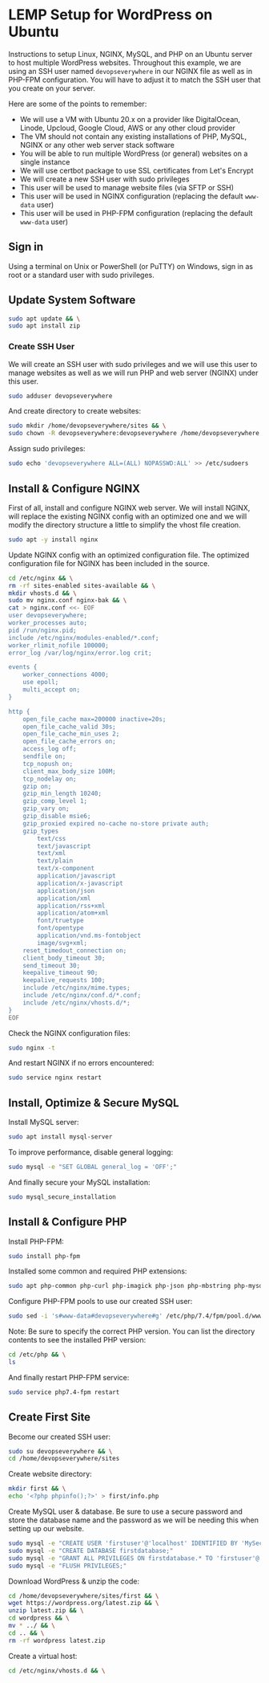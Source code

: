 # LEMP Setup for WordPress on Ubuntu
Instructions to setup Linux, NGINX, MySQL, and PHP on an Ubuntu server to host multiple WordPress websites. Throughout this example, we are using an SSH user named `devopseverywhere` in our NGINX file as well as in PHP-FPM configuration. You will have to adjust it to match the SSH user that you create on your server.

Here are some of the points to remember:

- We will use a VM with Ubuntu 20.x on a provider like DigitalOcean, Linode, Upcloud, Google Cloud, AWS or any other cloud provider
- The VM should not contain any existing installations of PHP, MySQL, NGINX or any other web server stack software
- You will be able to run multiple WordPress (or general) websites on a single instance
- We will use certbot package to use SSL certificates from Let's Encrypt
- We will create a new SSH user with sudo privileges
- This user will be used to manage website files (via SFTP or SSH)
- This user will be used in NGINX configuration (replacing the default `www-data` user)
- This user will be used in PHP-FPM configuration (replacing the default `www-data` user)

## Sign in
Using a terminal on Unix or PowerShell (or PuTTY) on Windows, sign in as root or a standard user with sudo privileges.

## Update System Software

```bash
sudo apt update && \
sudo apt install zip
```

### Create SSH User
We will create an SSH user with sudo privileges and we will use this user to manage websites as well as we will run PHP and web server (NGINX) under this user.

```bash
sudo adduser devopseverywhere
```

And create directory to create websites:
```bash
sudo mkdir /home/devopseverywhere/sites && \
sudo chown -R devopseverywhere:devopseverywhere /home/devopseverywhere
```

Assign sudo privileges:
```bash
sudo echo 'devopseverywhere ALL=(ALL) NOPASSWD:ALL' >> /etc/sudoers
```

## Install & Configure NGINX
First of all, install and configure NGINX web server. We will install NGINX, will replace the existing NGINX config with an optimized one and we will modify the directory structure a little to simplify the vhost file creation.

```bash
sudo apt -y install nginx
```

Update NGINX config with an optimized configuration file. The optimized configuration file for NGINX has been included in the source.
```bash
cd /etc/nginx && \
rm -rf sites-enabled sites-available && \
mkdir vhosts.d && \
sudo mv nginx.conf nginx-bak && \
cat > nginx.conf <<- EOF
user devopseverywhere;
worker_processes auto;
pid /run/nginx.pid;
include /etc/nginx/modules-enabled/*.conf;
worker_rlimit_nofile 100000;
error_log /var/log/nginx/error.log crit;

events {
    worker_connections 4000;
    use epoll;
    multi_accept on;
}

http {
    open_file_cache max=200000 inactive=20s;
    open_file_cache_valid 30s;
    open_file_cache_min_uses 2;
    open_file_cache_errors on;
    access_log off;
    sendfile on;
    tcp_nopush on;
    client_max_body_size 100M;
    tcp_nodelay on;
    gzip on;
    gzip_min_length 10240;
    gzip_comp_level 1;
    gzip_vary on;
    gzip_disable msie6;
    gzip_proxied expired no-cache no-store private auth;
    gzip_types
        text/css
        text/javascript
        text/xml
        text/plain
        text/x-component
        application/javascript
        application/x-javascript
        application/json
        application/xml
        application/rss+xml
        application/atom+xml
        font/truetype
        font/opentype
        application/vnd.ms-fontobject
        image/svg+xml;
    reset_timedout_connection on;
    client_body_timeout 30;
    send_timeout 30;
    keepalive_timeout 90;
    keepalive_requests 100;
    include /etc/nginx/mime.types;
    include /etc/nginx/conf.d/*.conf;
    include /etc/nginx/vhosts.d/*;
}
EOF
```

Check the NGINX configuration files:

```bash
sudo nginx -t
```

And restart NGINX if no errors encountered:
```bash
sudo service nginx restart
```

## Install, Optimize & Secure MySQL
Install MySQL server:
```bash
sudo apt install mysql-server
```
To improve performance, disable general logging:
```bash
sudo mysql -e "SET GLOBAL general_log = 'OFF';"
```
And finally secure your MySQL installation:
```bash
sudo mysql_secure_installation
```

## Install & Configure PHP
Install PHP-FPM:
```bash
sudo install php-fpm
```

Installed some common and required PHP extensions:
```bash
sudo apt php-common php-curl php-imagick php-json php-mbstring php-mysql php-xml php-zip php-bcmath php-gd php-intl php-ssh2
```

Configure PHP-FPM pools to use our created SSH user:

```bash
sudo sed -i 's#www-data#devopseverywhere#g' /etc/php/7.4/fpm/pool.d/www.conf
```

Note: Be sure to specify the correct PHP version. You can list the directory contents to see the installed PHP version:
```bash
cd /etc/php && \
ls
```

And finally restart PHP-FPM service:

```bash
sudo service php7.4-fpm restart
```

## Create First Site
Become our created SSH user:
```bash
sudo su devopseverywhere && \
cd /home/devopseverywhere/sites
```
Create website directory:
```bash
mkdir first && \
echo '<?php phpinfo();?>' > first/info.php
```

Create MySQL user & database. Be sure to use a secure password and store the database name and the password as we will be needing this when setting up our website.
```bash
sudo mysql -e "CREATE USER 'firstuser'@'localhost' IDENTIFIED BY 'MySecurePassword135';"
sudo mysql -e "CREATE DATABASE firstdatabase;"
sudo mysql -e "GRANT ALL PRIVILEGES ON firstdatabase.* TO 'firstuser'@'localhost';"
sudo mysql -e "FLUSH PRIVILEGES;"
```

Download WordPress & unzip the code:
```bash
cd /home/devopseverywhere/sites/first && \
wget https://wordpress.org/latest.zip && \
unzip latest.zip && \
cd wordpress && \
mv * ../ && \
cd .. && \
rm -rf wordpress latest.zip
```

Create a virtual host:
```bash
cd /etc/nginx/vhosts.d && \

```

